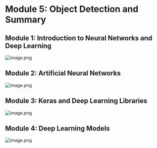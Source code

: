 

# Module 5: Object Detection and Summary
## Module 1: Introduction to Neural Networks and Deep Learning
![image.png](https://prod-files-secure.s3.us-west-2.amazonaws.com/03e82b26-cccb-4906-bb56-adabcbdc0655/a8d40bcb-c482-4026-8872-311e16b2dc63/image.png?X-Amz-Algorithm=AWS4-HMAC-SHA256&X-Amz-Content-Sha256=UNSIGNED-PAYLOAD&X-Amz-Credential=ASIAZI2LB4665NL52KYU%2F20250216%2Fus-west-2%2Fs3%2Faws4_request&X-Amz-Date=20250216T004205Z&X-Amz-Expires=3600&X-Amz-Security-Token=IQoJb3JpZ2luX2VjECkaCXVzLXdlc3QtMiJHMEUCIQD4B%2FNG8Zs4AK1SxHwratQdkDVGXTMsCfMZzPr1ont2fAIgS9%2FwCqTw2aAKUX3HflTDko3LiaPLxpqKFlHi35108Skq%2FwMIUhAAGgw2Mzc0MjMxODM4MDUiDCm3hOdrLGfYAUH%2BPSrcA9WFrUQ5hTRbiC8Gt3cSH8aUCvew%2FYM3C%2FmIJIbE3OGkKz8BIu11vNEZ01AbW%2BV7XzxIoYviQ10AdLxFIV0NyrU8qUUIjlDjYoDPaqGIjJpitArGrJyrlox7yk2%2BB7mdtW1LgrEGlOSgtcoyu4uM%2Bwrkjnr4g6oSE405yOMEyD5AwiNNvXpwR%2BqgewWHVPZMSTQonqR2Cqq3KIiEtJpWY%2BwBwu4xrvk23iEfyNH%2BZux8M3djHBpxYfFX2RbAY4jp5uffV0loiDm05osYpDDN4v2X6V3Z9fx%2B0UAZFvuGGf3nAlUuou8upQywf%2Fx9lQECIvcb2E0N%2FGoEquS8vVXvSjLLg%2FKHPFx1bvMm%2FeNW7YseRpT7WHfhlUCWRRCBYYjI%2F768Oisj4TAbaU8O1XzPyM7NSN5kzEVHlfsTaXqTtAWCTyxB6YOPQT4uZpxD4nxE9xB8VCkfVgcVn8QDUBjjpS7RWk1b3%2F7kL2hLKBwcWEyR5ZSnse971aW5TkVTa%2BevPtx2n0BJuCVJQueWcXtJTa%2BkU5FNptVmJVrjSjG99zVZMeb9YcQhvgOJilDBJSPh5xz4sbL9pyy3uuiC%2BijtGFL9abVLVPRyaq6hEvPVfmO1mOaDvJk0icM%2F8Hj4MPPkxL0GOqUBEtMmyGni6qthvSEyOhA55%2BIg17XHxHbvT9FhNsZhUHeFMG3T2IABkOa83ejkjwvrkgG6bZkIIuWDbhAfiWfKStOpalFNeMAmRWbnaVa81Enu%2FeNgA6DQi7%2Fh9%2FHrZsMYNT8YK8JsYmr3QLloaY7XnEh6rxasBdRUaxTlmHTG39ZuRREXFidVO%2F3SrjnTF%2FE4VHkPW5l1KeIv2Wa%2B4oII4Mrukv1E&X-Amz-Signature=d32369ca10c0f4e284c208dd0807f3f10479e1141ec51804b14bc238c847d1d6&X-Amz-SignedHeaders=host&x-id=GetObject)
## Module 2: Artificial Neural Networks
![image.png](https://prod-files-secure.s3.us-west-2.amazonaws.com/03e82b26-cccb-4906-bb56-adabcbdc0655/5157ca89-62da-41d9-a98f-6432b71047a9/image.png?X-Amz-Algorithm=AWS4-HMAC-SHA256&X-Amz-Content-Sha256=UNSIGNED-PAYLOAD&X-Amz-Credential=ASIAZI2LB4665NL52KYU%2F20250216%2Fus-west-2%2Fs3%2Faws4_request&X-Amz-Date=20250216T004205Z&X-Amz-Expires=3600&X-Amz-Security-Token=IQoJb3JpZ2luX2VjECkaCXVzLXdlc3QtMiJHMEUCIQD4B%2FNG8Zs4AK1SxHwratQdkDVGXTMsCfMZzPr1ont2fAIgS9%2FwCqTw2aAKUX3HflTDko3LiaPLxpqKFlHi35108Skq%2FwMIUhAAGgw2Mzc0MjMxODM4MDUiDCm3hOdrLGfYAUH%2BPSrcA9WFrUQ5hTRbiC8Gt3cSH8aUCvew%2FYM3C%2FmIJIbE3OGkKz8BIu11vNEZ01AbW%2BV7XzxIoYviQ10AdLxFIV0NyrU8qUUIjlDjYoDPaqGIjJpitArGrJyrlox7yk2%2BB7mdtW1LgrEGlOSgtcoyu4uM%2Bwrkjnr4g6oSE405yOMEyD5AwiNNvXpwR%2BqgewWHVPZMSTQonqR2Cqq3KIiEtJpWY%2BwBwu4xrvk23iEfyNH%2BZux8M3djHBpxYfFX2RbAY4jp5uffV0loiDm05osYpDDN4v2X6V3Z9fx%2B0UAZFvuGGf3nAlUuou8upQywf%2Fx9lQECIvcb2E0N%2FGoEquS8vVXvSjLLg%2FKHPFx1bvMm%2FeNW7YseRpT7WHfhlUCWRRCBYYjI%2F768Oisj4TAbaU8O1XzPyM7NSN5kzEVHlfsTaXqTtAWCTyxB6YOPQT4uZpxD4nxE9xB8VCkfVgcVn8QDUBjjpS7RWk1b3%2F7kL2hLKBwcWEyR5ZSnse971aW5TkVTa%2BevPtx2n0BJuCVJQueWcXtJTa%2BkU5FNptVmJVrjSjG99zVZMeb9YcQhvgOJilDBJSPh5xz4sbL9pyy3uuiC%2BijtGFL9abVLVPRyaq6hEvPVfmO1mOaDvJk0icM%2F8Hj4MPPkxL0GOqUBEtMmyGni6qthvSEyOhA55%2BIg17XHxHbvT9FhNsZhUHeFMG3T2IABkOa83ejkjwvrkgG6bZkIIuWDbhAfiWfKStOpalFNeMAmRWbnaVa81Enu%2FeNgA6DQi7%2Fh9%2FHrZsMYNT8YK8JsYmr3QLloaY7XnEh6rxasBdRUaxTlmHTG39ZuRREXFidVO%2F3SrjnTF%2FE4VHkPW5l1KeIv2Wa%2B4oII4Mrukv1E&X-Amz-Signature=cea9580e7ae285efb92ad394e668b85a9c8b6f9c8db9557cde56c51f23003c84&X-Amz-SignedHeaders=host&x-id=GetObject)
## Module 3: Keras and Deep Learning Libraries
![image.png](https://prod-files-secure.s3.us-west-2.amazonaws.com/03e82b26-cccb-4906-bb56-adabcbdc0655/5089ce50-05f1-470d-ad42-42503bf1df5f/image.png?X-Amz-Algorithm=AWS4-HMAC-SHA256&X-Amz-Content-Sha256=UNSIGNED-PAYLOAD&X-Amz-Credential=ASIAZI2LB4665NL52KYU%2F20250216%2Fus-west-2%2Fs3%2Faws4_request&X-Amz-Date=20250216T004205Z&X-Amz-Expires=3600&X-Amz-Security-Token=IQoJb3JpZ2luX2VjECkaCXVzLXdlc3QtMiJHMEUCIQD4B%2FNG8Zs4AK1SxHwratQdkDVGXTMsCfMZzPr1ont2fAIgS9%2FwCqTw2aAKUX3HflTDko3LiaPLxpqKFlHi35108Skq%2FwMIUhAAGgw2Mzc0MjMxODM4MDUiDCm3hOdrLGfYAUH%2BPSrcA9WFrUQ5hTRbiC8Gt3cSH8aUCvew%2FYM3C%2FmIJIbE3OGkKz8BIu11vNEZ01AbW%2BV7XzxIoYviQ10AdLxFIV0NyrU8qUUIjlDjYoDPaqGIjJpitArGrJyrlox7yk2%2BB7mdtW1LgrEGlOSgtcoyu4uM%2Bwrkjnr4g6oSE405yOMEyD5AwiNNvXpwR%2BqgewWHVPZMSTQonqR2Cqq3KIiEtJpWY%2BwBwu4xrvk23iEfyNH%2BZux8M3djHBpxYfFX2RbAY4jp5uffV0loiDm05osYpDDN4v2X6V3Z9fx%2B0UAZFvuGGf3nAlUuou8upQywf%2Fx9lQECIvcb2E0N%2FGoEquS8vVXvSjLLg%2FKHPFx1bvMm%2FeNW7YseRpT7WHfhlUCWRRCBYYjI%2F768Oisj4TAbaU8O1XzPyM7NSN5kzEVHlfsTaXqTtAWCTyxB6YOPQT4uZpxD4nxE9xB8VCkfVgcVn8QDUBjjpS7RWk1b3%2F7kL2hLKBwcWEyR5ZSnse971aW5TkVTa%2BevPtx2n0BJuCVJQueWcXtJTa%2BkU5FNptVmJVrjSjG99zVZMeb9YcQhvgOJilDBJSPh5xz4sbL9pyy3uuiC%2BijtGFL9abVLVPRyaq6hEvPVfmO1mOaDvJk0icM%2F8Hj4MPPkxL0GOqUBEtMmyGni6qthvSEyOhA55%2BIg17XHxHbvT9FhNsZhUHeFMG3T2IABkOa83ejkjwvrkgG6bZkIIuWDbhAfiWfKStOpalFNeMAmRWbnaVa81Enu%2FeNgA6DQi7%2Fh9%2FHrZsMYNT8YK8JsYmr3QLloaY7XnEh6rxasBdRUaxTlmHTG39ZuRREXFidVO%2F3SrjnTF%2FE4VHkPW5l1KeIv2Wa%2B4oII4Mrukv1E&X-Amz-Signature=9af81b0e7e0249b427883569e3be2515c334c7369d32817f806b915f73d87856&X-Amz-SignedHeaders=host&x-id=GetObject)
## Module 4: Deep Learning Models
![image.png](https://prod-files-secure.s3.us-west-2.amazonaws.com/03e82b26-cccb-4906-bb56-adabcbdc0655/4e22fcb0-cfbc-4d28-b961-b9b8fde071f0/image.png?X-Amz-Algorithm=AWS4-HMAC-SHA256&X-Amz-Content-Sha256=UNSIGNED-PAYLOAD&X-Amz-Credential=ASIAZI2LB4665NL52KYU%2F20250216%2Fus-west-2%2Fs3%2Faws4_request&X-Amz-Date=20250216T004205Z&X-Amz-Expires=3600&X-Amz-Security-Token=IQoJb3JpZ2luX2VjECkaCXVzLXdlc3QtMiJHMEUCIQD4B%2FNG8Zs4AK1SxHwratQdkDVGXTMsCfMZzPr1ont2fAIgS9%2FwCqTw2aAKUX3HflTDko3LiaPLxpqKFlHi35108Skq%2FwMIUhAAGgw2Mzc0MjMxODM4MDUiDCm3hOdrLGfYAUH%2BPSrcA9WFrUQ5hTRbiC8Gt3cSH8aUCvew%2FYM3C%2FmIJIbE3OGkKz8BIu11vNEZ01AbW%2BV7XzxIoYviQ10AdLxFIV0NyrU8qUUIjlDjYoDPaqGIjJpitArGrJyrlox7yk2%2BB7mdtW1LgrEGlOSgtcoyu4uM%2Bwrkjnr4g6oSE405yOMEyD5AwiNNvXpwR%2BqgewWHVPZMSTQonqR2Cqq3KIiEtJpWY%2BwBwu4xrvk23iEfyNH%2BZux8M3djHBpxYfFX2RbAY4jp5uffV0loiDm05osYpDDN4v2X6V3Z9fx%2B0UAZFvuGGf3nAlUuou8upQywf%2Fx9lQECIvcb2E0N%2FGoEquS8vVXvSjLLg%2FKHPFx1bvMm%2FeNW7YseRpT7WHfhlUCWRRCBYYjI%2F768Oisj4TAbaU8O1XzPyM7NSN5kzEVHlfsTaXqTtAWCTyxB6YOPQT4uZpxD4nxE9xB8VCkfVgcVn8QDUBjjpS7RWk1b3%2F7kL2hLKBwcWEyR5ZSnse971aW5TkVTa%2BevPtx2n0BJuCVJQueWcXtJTa%2BkU5FNptVmJVrjSjG99zVZMeb9YcQhvgOJilDBJSPh5xz4sbL9pyy3uuiC%2BijtGFL9abVLVPRyaq6hEvPVfmO1mOaDvJk0icM%2F8Hj4MPPkxL0GOqUBEtMmyGni6qthvSEyOhA55%2BIg17XHxHbvT9FhNsZhUHeFMG3T2IABkOa83ejkjwvrkgG6bZkIIuWDbhAfiWfKStOpalFNeMAmRWbnaVa81Enu%2FeNgA6DQi7%2Fh9%2FHrZsMYNT8YK8JsYmr3QLloaY7XnEh6rxasBdRUaxTlmHTG39ZuRREXFidVO%2F3SrjnTF%2FE4VHkPW5l1KeIv2Wa%2B4oII4Mrukv1E&X-Amz-Signature=4a8670c741a5d14e07da1a17ac1a569ce71a879c52939eafdc46e8b821425026&X-Amz-SignedHeaders=host&x-id=GetObject)